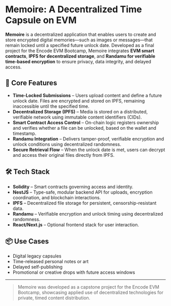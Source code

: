 # **Memoire: A Decentralized Time Capsule on EVM**

**Memoire** is a decentralized application that enables users to create and store encrypted digital memories—such as images or messages—that remain locked until a specified future unlock date. Developed as a final project for the Encode EVM Bootcamp, Memoire integrates **EVM smart contracts**, **IPFS for decentralized storage**, and **Randamu for verifiable time-based encryption** to ensure privacy, data integrity, and delayed access.

## 🔐 Core Features

- **Time-Locked Submissions** – Users upload content and define a future unlock date. Files are encrypted and stored on IPFS, remaining inaccessible until the specified time.
- **Decentralized Storage (IPFS)** – Media is stored on a distributed, verifiable network using immutable content identifiers (CIDs).
- **Smart Contract Access Control** – On-chain logic registers ownership and verifies whether a file can be unlocked, based on the wallet and timestamp.
- **Randamu Integration** – Delivers tamper-proof, verifiable encryption and unlock conditions using decentralized randomness.
- **Secure Retrieval Flow** – When the unlock date is met, users can decrypt and access their original files directly from IPFS.

## 🛠️ Tech Stack

- **Solidity** – Smart contracts governing access and identity.
- **NestJS** – Type-safe, modular backend API for uploads, encryption coordination, and blockchain interactions.
- **IPFS** – Decentralized file storage for persistent, censorship-resistant data.
- **Randamu** – Verifiable encryption and unlock timing using decentralized randomness.
- **React/Next.js** – Optional frontend stack for user interaction.

## 📦 Use Cases

- Digital legacy capsules
- Time-released personal notes or art
- Delayed self-publishing
- Promotional or creative drops with future access windows

---

> Memoire was developed as a capstone project for the Encode EVM Bootcamp, showcasing applied use of decentralized technologies for private, timed content distribution.

